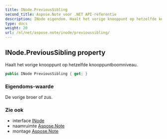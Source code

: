 ```yaml
---
title: INode.PreviousSibling
second_title: Aspose.Note voor .NET API-referentie
description: INode eigendom. Haalt het vorige knooppunt op hetzelfde knooppuntboomniveau.
type: docs
weight: 20
url: /nl/net/aspose.note/inode/previoussibling/
---
```

## INode.PreviousSibling property

Haalt het vorige knooppunt op hetzelfde knooppuntboomniveau.

```csharp
public INode PreviousSibling { get; }
```

### Eigendoms-waarde

De vorige broer of zus.

### Zie ook

* interface [INode](../)
* naamruimte [Aspose.Note](../../inode/)
* montage [Aspose.Note](../../../)


